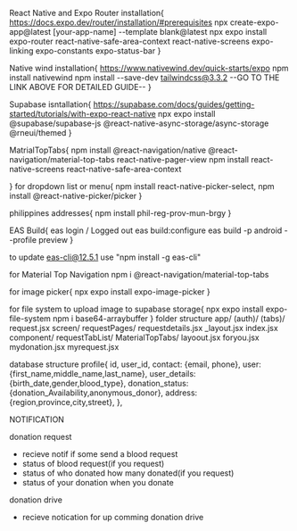 React Native and Expo Router installation{
https://docs.expo.dev/router/installation/#prerequisites
npx create-expo-app@latest [your-app-name] --template blank@latest
npx expo install expo-router react-native-safe-area-context react-native-screens expo-linking expo-constants expo-status-bar
}

Native wind installation{
https://www.nativewind.dev/quick-starts/expo
npm install nativewind
npm install --save-dev tailwindcss@3.3.2
--GO TO THE LINK ABOVE FOR DETAILED GUIDE--
}

Supabase isntallation{
https://supabase.com/docs/guides/getting-started/tutorials/with-expo-react-native
npx expo install @supabase/supabase-js @react-native-async-storage/async-storage @rneui/themed
}

MatrialTopTabs{
npm install @react-navigation/native @react-navigation/material-top-tabs react-native-pager-view
npm install react-native-screens react-native-safe-area-context

}
for dropdown list or menu{
npm install react-native-picker-select,
npm install @react-native-picker/picker
}

philippines addresses{
npm install phil-reg-prov-mun-brgy
}

EAS Build{
eas login / Logged out
eas build:configure
eas build -p android --profile preview
}

to update eas-cli@12.5.1 use "npm install -g eas-cli"

for Material Top Navigation
npm i @react-navigation/material-top-tabs

for image picker{
npx expo install expo-image-picker
}

for file system to upload image to supabase storage{
npx expo install expo-file-system
npm i base64-arraybuffer
}
folder structure
app/
(auth)/
(tabs)/
request.jsx
screen/
requestPages/
requestdetails.jsx
\_layout.jsx
index.jsx
component/
requestTabList/
MaterialTopTabs/
layoout.jsx
foryou.jsx
mydonation.jsx
myrequest.jsx

database structure
profile{
id,
user_id,
contact: {email, phone},
user: {first_name,middle_name,last_name},
user_details: {birth_date,gender,blood_type},
donation_status:{donation_Availability,anonymous_donor},
address:{region,province,city,street},
},

NOTIFICATION

donation request

- recieve notif if some send a blood request
- status of blood request(if you request)
- status of who donated how many donated(if you request)
- status of your donation when you donate

donation drive

- recieve notication for up comming donation drive
